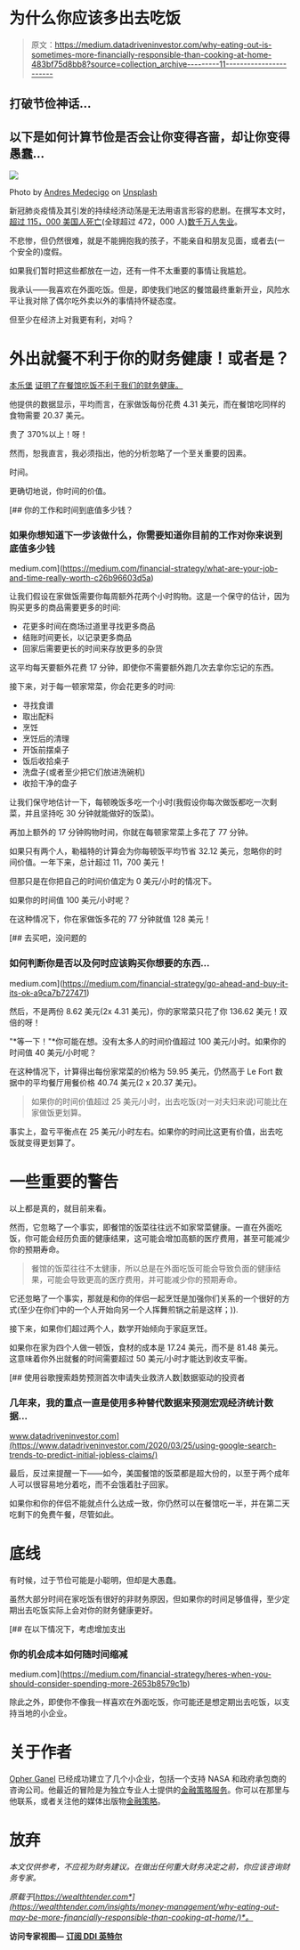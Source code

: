 # 为什么你应该多出去吃饭

> 原文：<https://medium.datadriveninvestor.com/why-eating-out-is-sometimes-more-financially-responsible-than-cooking-at-home-483bf75d8bb8?source=collection_archive---------11----------------------->

## 打破节俭神话…

## 以下是如何计算节俭是否会让你变得吝啬，却让你变得愚蠢…

![](img/167570c2aad5e6304bd124e5635a636a.png)

Photo by [Andres Medecigo](https://unsplash.com/@medecigo?utm_source=unsplash&utm_medium=referral&utm_content=creditCopyText) on [Unsplash](/?utm_source=unsplash&utm_medium=referral&utm_content=creditCopyText)

新冠肺炎疫情及其引发的持续经济动荡是无法用语言形容的悲剧。在撰写本文时，[超过 115，000 美国人死亡](https://coronavirus.jhu.edu/us-map)(全球超过 472，000 人)[数千万人失业](https://fortune.com/2020/06/09/us-unemployment-rate-jobs-report-how-many-americans-jobless-unemployed-bls-labor-market-faq/)。

不悲惨，但仍然很难，就是不能拥抱我的孩子，不能亲自和朋友见面，或者去(一个安全的)度假。

如果我们暂时把这些都放在一边，还有一件不太重要的事情让我尴尬。

我承认——我喜欢在外面吃饭。但是，即使我们地区的餐馆最终重新开业，风险水平让我对除了偶尔吃外卖以外的事情持怀疑态度。

但至少在经济上对我更有利，对吗？

# 外出就餐不利于你的财务健康！或者是？

[本乐堡](https://medium.com/u/f36975725e18?source=post_page-----483bf75d8bb8--------------------------------) [证明了在餐馆吃饭不利于我们的财务健康。](https://wealthtender.com/insights/money-management/high-cost-of-eating-out-vs-cooking-at-home/)

他提供的数据显示，平均而言，在家做饭每份花费 4.31 美元，而在餐馆吃同样的食物需要 20.37 美元。

贵了 370%以上！呀！

然而，恕我直言，我必须指出，他的分析忽略了一个至关重要的因素。

时间。

更确切地说，你时间的价值。

[](https://medium.com/financial-strategy/what-are-your-job-and-time-really-worth-c26b96603d5a) [## 你的工作和时间到底值多少钱？

### 如果你想知道下一步该做什么，你需要知道你目前的工作对你来说到底值多少钱

medium.com](https://medium.com/financial-strategy/what-are-your-job-and-time-really-worth-c26b96603d5a) 

让我们假设在家做饭需要你每周额外花两个小时购物。这是一个保守的估计，因为购买更多的商品需要更多的时间:

*   花更多时间在商场过道里寻找更多商品
*   结账时间更长，以记录更多商品
*   回家后需要更长的时间来存放更多的杂货

这平均每天要额外花费 17 分钟，即使你不需要额外跑几次去拿你忘记的东西。

接下来，对于每一顿家常菜，你会花更多的时间:

*   寻找食谱
*   取出配料
*   烹饪
*   烹饪后的清理
*   开饭前摆桌子
*   饭后收拾桌子
*   洗盘子(或者至少把它们放进洗碗机)
*   收拾干净的盘子

让我们保守地估计一下，每顿晚饭多吃一个小时(我假设你每次做饭都吃一次剩菜，并且坚持吃 30 分钟就能做好的饭菜)。

再加上额外的 17 分钟购物时间，你就在每顿家常菜上多花了 77 分钟。

如果只有两个人，勒福特的计算会为你每顿饭平均节省 32.12 美元，忽略你的时间价值。一年下来，总计超过 11，700 美元！

但那只是在你把自己的时间价值定为 0 美元/小时的情况下。

如果你的时间值 100 美元/小时呢？

在这种情况下，你在家做饭多花的 77 分钟就值 128 美元！

[](https://medium.com/financial-strategy/go-ahead-and-buy-it-its-ok-a9ca7b727471) [## 去买吧，没问题的

### 如何判断你是否以及何时应该购买你想要的东西…

medium.com](https://medium.com/financial-strategy/go-ahead-and-buy-it-its-ok-a9ca7b727471) 

然后，不是两份 8.62 美元(2x 4.31 美元)，你的家常菜只花了你 136.62 美元！双倍的呀！

"*等一下！"*你可能在想。没有太多人的时间价值超过 100 美元/小时。如果你的时间值 40 美元/小时呢？

在这种情况下，计算得出每份家常菜的价格为 59.95 美元，仍然高于 Le Fort 数据中的平均餐厅用餐价格 40.74 美元(2 x 20.37 美元)。

> 如果你的时间价值超过 25 美元/小时，出去吃饭(对一对夫妇来说)可能比在家做饭更划算。

事实上，盈亏平衡点在 25 美元/小时左右。如果你的时间比这更有价值，出去吃饭就变得更划算了。

# 一些重要的警告

以上都是真的，就目前来看。

然而，它忽略了一个事实，即餐馆的饭菜往往远不如家常菜健康。一直在外面吃饭，你可能会经历负面的健康结果，这可能会增加高额的医疗费用，甚至可能减少你的预期寿命。

> 餐馆的饭菜往往不太健康，所以总是在外面吃饭可能会导致负面的健康结果，可能会导致更高的医疗费用，并可能减少你的预期寿命。

它还忽略了一个事实，那就是和你的伴侣一起烹饪是加强你们关系的一个很好的方式(至少在你们中的一个人开始向另一个人挥舞煎锅之前是这样；)).

接下来，如果你们超过两个人，数学开始倾向于家庭烹饪。

如果你在家为四个人做一顿饭，食材的成本是 17.24 美元，而不是 81.48 美元。这意味着你外出就餐的时间需要超过 50 美元/小时才能达到收支平衡。

[](https://www.datadriveninvestor.com/2020/03/25/using-google-search-trends-to-predict-initial-jobless-claims/) [## 使用谷歌搜索趋势预测首次申请失业救济人数|数据驱动的投资者

### 几年来，我的重点一直是使用多种替代数据来预测宏观经济统计数据…

www.datadriveninvestor.com](https://www.datadriveninvestor.com/2020/03/25/using-google-search-trends-to-predict-initial-jobless-claims/) 

最后，反过来提醒一下——如今，美国餐馆的饭菜都是超大份的，以至于两个成年人可以很容易地分着吃，而不会饿着肚子回家。

如果你和你的伴侣不能就点什么达成一致，你仍然可以在餐馆吃一半，并在第二天吃剩下的免费午餐，尽管如此。

# 底线

有时候，过于节俭可能是小聪明，但却是大愚蠢。

虽然大部分时间在家吃饭有很好的非财务原因，但如果你的时间足够值得，至少定期出去吃饭实际上会对你的财务健康更好。

[](https://medium.com/financial-strategy/heres-when-you-should-consider-spending-more-2653b8579c1b) [## 在以下情况下，考虑增加支出

### 你的机会成本如何随时间缩减

medium.com](https://medium.com/financial-strategy/heres-when-you-should-consider-spending-more-2653b8579c1b) 

除此之外，即使你不像我一样喜欢在外面吃饭，你可能还是想定期出去吃饭，以支持当地的小企业。

# 关于作者

[Opher Ganel](mailto:opher@opherganel.com) 已经成功建立了几个小企业，包括一个支持 NASA 和政府承包商的咨询公司。他最近的冒险是为独立专业人士提供的[金融策略服务](https://www.opherganel.com/)。你可以在那里与他联系，或者关注他的媒体出版物[金融策略](https://medium.com/financial-strategy)。

# 放弃

*本文仅供参考，不应视为财务建议。在做出任何重大财务决定之前，你应该咨询财务专家。*

*原载于*[*https://wealthtender.com*](https://wealthtender.com/insights/money-management/why-eating-out-may-be-more-financially-responsible-than-cooking-at-home/)*。*

**访问专家视图—** [**订阅 DDI 英特尔**](https://datadriveninvestor.com/ddi-intel)